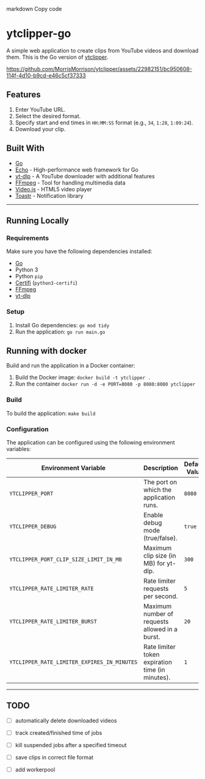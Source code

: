 
markdown
Copy code
# ytclipper-go

A simple web application to create clips from YouTube videos and download them. This is the Go version of [ytclipper](https://github.com/MorrisMorrison/ytclipper).

https://github.com/MorrisMorrison/ytclipper/assets/22982151/bc950608-114f-4d10-b9cd-e46c5cf37333

## Features
1. Enter YouTube URL.
2. Select the desired format.
3. Specify start and end times in `HH:MM:SS` format (e.g., `34`, `1:28`, `1:09:24`).
4. Download your clip.

## Built With
- [Go](https://golang.org/)
- [Echo](https://echo.labstack.com/) - High-performance web framework for Go
- [yt-dlp](https://github.com/yt-dlp/yt-dlp) - A YouTube downloader with additional features
- [FFmpeg](https://ffmpeg.org/) - Tool for handling multimedia data
- [Video.js](https://videojs.com/) - HTML5 video player
- [Toastr](https://github.com/CodeSeven/toastr) - Notification library

---

## Running Locally

### Requirements
Make sure you have the following dependencies installed:
- [Go](https://golang.org/)
- Python 3
- Python `pip`
- [Certifi](https://pypi.org/project/certifi/) (`python3-certifi`)
- [FFmpeg](https://ffmpeg.org/)
- [yt-dlp](https://github.com/yt-dlp/yt-dlp)

### Setup
1. Install Go dependencies:
`go mod tidy`
2. Run the application:
`go run main.go`

## Running with docker
Build and run the application in a Docker container:

1. Build the Docker image:
`docker build -t ytclipper .`
2. Run the container
`docker run -d -e PORT=8080 -p 8080:8080 ytclipper`

### Build
To build the application:
`make build`

### Configuration

The application can be configured using the following environment variables:

| Environment Variable                         | Description                                            | Default Value  |
|---------------------------------------------|--------------------------------------------------------|----------------|
| `YTCLIPPER_PORT`                             | The port on which the application runs.                | `8080`         |
| `YTCLIPPER_DEBUG`                            | Enable debug mode (true/false).                        | `true`        |
| `YTCLIPPER_PORT_CLIP_SIZE_LIMIT_IN_MB`       | Maximum clip size (in MB) for yt-dlp.                  | `300`          |
| `YTCLIPPER_RATE_LIMITER_RATE`                | Rate limiter requests per second.                      | `5`            |
| `YTCLIPPER_RATE_LIMITER_BURST`               | Maximum number of requests allowed in a burst.         | `20`           |
| `YTCLIPPER_RATE_LIMITER_EXPIRES_IN_MINUTES`  | Rate limiter token expiration time (in minutes).       | `1`            |

---

## TODO
- [ ] automatically delete downloaded videos
- [ ] track created/finished time of jobs
- [ ] kill suspended jobs after a specified timeout
- [ ] save clips in correct file format
- [ ] add workerpool

